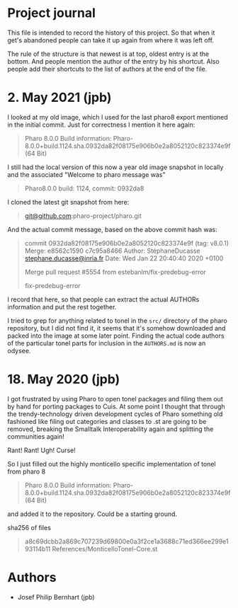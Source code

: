 # Project journal

This file is intended to record the history of this project. So that
when it get's abandoned people can take it up again from where it was
left off.

The rule of the structure is that newest is at top, oldest
entry is at the bottom. And people mention the author of the entry
by his shortcut. Also people add their shortcuts to the list of
authors at the end of the file.

# 2. May 2021 (jpb)

I looked at my old image, which I used for the last pharo8 export
mentioned in the initial commit. Just for correctness I mention it
here again:

> Pharo 8.0.0
> Build information: Pharo-8.0.0+build.1124.sha.0932da82f08175e906b0e2a8052120c823374e9f (64 Bit)

I still had the local version of this now a year old image snapshot
in locally and the associated "Welcome to pharo message was"

> Pharo8.0.0
> build: 1124, commit: 0932da8

I cloned the latest git snapshot from here:

> git@github.com:pharo-project/pharo.git

And the actual commit message, based on the above commit hash was:

> commit 0932da82f08175e906b0e2a8052120c823374e9f (tag: v8.0.1)
> Merge: e8562c1590 c7c95a8466
> Author: StéphaneDucasse <stephane.ducasse@inria.fr>
> Date:   Wed Jan 22 20:40:40 2020 +0100
>
>    Merge pull request #5554 from estebanlm/fix-predebug-error
>    
>    fix-predebug-error

I record that here, so that people can extract the actual AUTHORs
information and put the rest together.

I tried to grep for anything related to tonel in the `src/` directory
of the pharo repository, but I did not find it, it seems that it's
somehow downloaded and packed into the image at some later point.
Finding the actual code authors of the particular tonel parts
for inclusion in the `AUTHORS.md` is now an odysee.


# 18. May 2020 (jpb)

I got frustrated by using Pharo to open tonel packages and filing
them out by hand for porting packages to Cuis. At some point
I thought that through the trendy-technology driven development
cycles of Pharo something old fashioned like filing out categories
and classes to .st are going to be removed, breaking the Smalltalk
Interoperability again and splitting the communities again!

Rant! Rant! Ugh! Curse!

So I just filled out the highly monticello specific implementation
of tonel from pharo 8

> Pharo 8.0.0
> Build information: Pharo-8.0.0+build.1124.sha.0932da82f08175e906b0e2a8052120c823374e9f (64 Bit)

and added it to the repository. Could be a starting ground.

sha256 of files
> a8c69dcbb2a869c707239d69800e0a3f2ce1a3688c71ed366ee299e193114b11  References/MonticelloTonel-Core.st

# Authors

- Josef Philip Bernhart (jpb)

